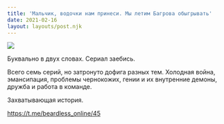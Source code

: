 ```yaml
---
title: 'Мальчик, водочки нам принеси. Мы летим Багрова обыгрывать'
date: 2021-02-16
layout: layouts/post.njk
---
```


![](https://i.ibb.co/zV7g5mZ/image.png)

Буквально в двух словах. Сериал заебись. 

Всего семь серий, но затронуто дофига разных тем. Холодная война, эмансипация, проблемы чернокожих, гении и их внутренние демоны, дружба и работа в команде. 

Захватывающая история.

https://t.me/beardless_online/45
